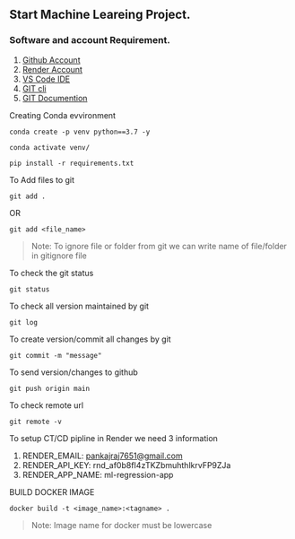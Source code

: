 ## Start Machine Leareing Project.

### Software and account Requirement.

1. [Github Account](https://github.com)
2. [Render Account](https://dashboard.render.com/loging)
3. [VS Code IDE](https://code.visualstudio.com/download)
4. [GIT cli](https://git-scm.com/downloads)
5. [GIT Documention](https://git-scm.com/docs/gittutorial)

Creating Conda evvironment
```
conda create -p venv python==3.7 -y
```
```
conda activate venv/
```
```
pip install -r requirements.txt
```
To Add files to git

```
git add .
```
OR

```
git add <file_name>
```

> Note: To ignore file or folder from git we can write name of file/folder in gitignore file

To check the git status

```
git status
```
To check all version maintained by git
```
git log
```

To create version/commit all changes by git

```
git commit -m "message"
```

To send version/changes to github
```
git push origin main
```

To check remote url

```
git remote -v
```
To setup CT/CD pipline in Render we need 3 information

1. RENDER_EMAIL: pankajraj7651@gmail.com
2. RENDER_API_KEY: rnd_af0b8fI4zTKZbmuhthlkrvFP9ZJa
3. RENDER_APP_NAME: ml-regression-app

BUILD DOCKER IMAGE
```
docker build -t <image_name>:<tagname> .
```
> Note: Image name for docker must be lowercase
